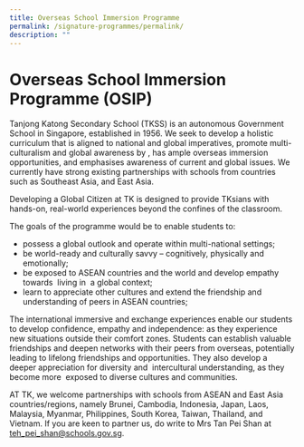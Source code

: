 ```yaml
---
title: Overseas School Immersion Programme
permalink: /signature-programmes/permalink/
description: ""
---
```

Overseas School Immersion Programme (OSIP)
====================
Tanjong Katong Secondary School (TKSS) is an autonomous Government School in Singapore, established in 1956. We seek to develop a holistic curriculum that is aligned to national and global imperatives, promote multi-culturalism and global awareness by , has ample overseas immersion opportunities, and emphasises awareness of current and global issues. We currently have strong existing partnerships with schools from countries such as Southeast Asia, and East Asia.

Developing a Global Citizen at TK is designed to provide TKsians with hands-on, real-world experiences beyond the confines of the classroom.

The goals of the programme would be to enable students to:

* possess a global outlook and operate within multi-national settings;
* be world-ready and culturally savvy – cognitively, physically and emotionally;
* be exposed to ASEAN countries and the world and develop empathy towards  living in  a global context;
* learn to appreciate other cultures and extend the friendship and understanding of peers in ASEAN countries;

The international immersive and exchange experiences enable our students to develop confidence, empathy and independence: as they experience new situations outside their comfort zones. Students can establish valuable friendships and deepen networks with their peers from overseas, potentially leading to lifelong friendships and opportunities. They also develop a deeper appreciation for diversity and  intercultural understanding, as they become more  exposed to diverse cultures and communities.

AT TK, we welcome partnerships with schools from ASEAN and East Asia countries/regions, namely Brunei, Cambodia, Indonesia, Japan, Laos, Malaysia, Myanmar, Philippines, South Korea, Taiwan, Thailand, and Vietnam. If you are keen to partner us, do write to Mrs Tan Pei Shan at [teh\_pei\_shan@schools.gov.sg](mailto:teh_pei_shan@schools.gov.sg).